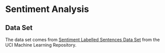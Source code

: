 # Sentiment Analysis

## Data Set

The data set comes from 
[Sentiment Labelled Sentences Data Set](https://archive.ics.uci.edu/ml/datasets/Sentiment+Labelled+Sentences) 
from the UCI Machine Learning Repository.

